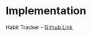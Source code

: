 # Implementation

Habit Tracker - [Github Link](https://github.com/grandeurkoe/100-days-of-code-the-complete-python-pro-bootcamp/tree/3c4448a729e674d11d413563af467bd1496e9a2c/day-037-advanced-authentication-and-post-put-delete-requests/habit-tracker)